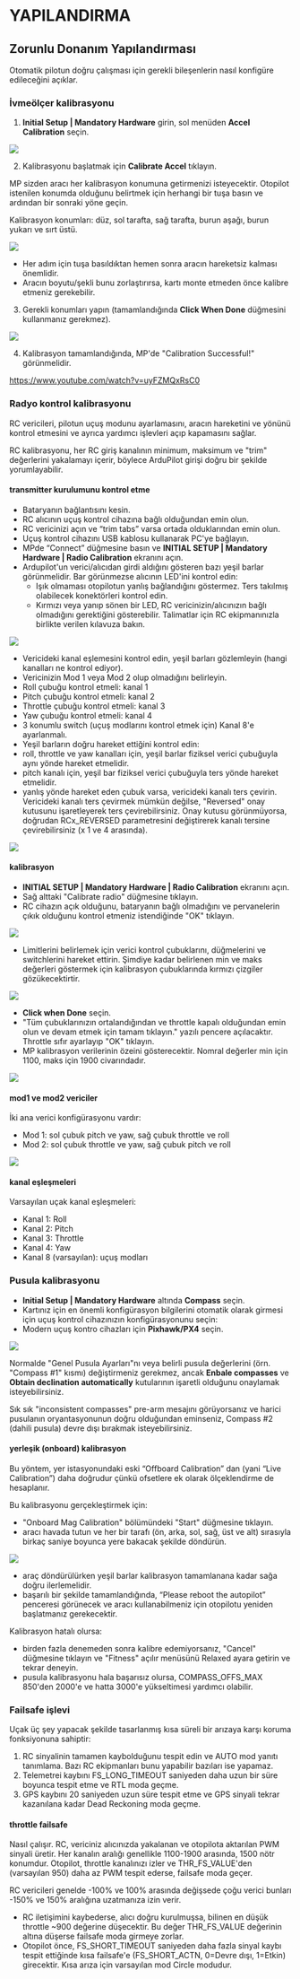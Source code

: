 # YAPILANDIRMA

## Zorunlu Donanım Yapılandırması

Otomatik pilotun doğru çalışması için gerekli bileşenlerin nasıl konfigüre edileceğini açıklar.

### İvmeölçer kalibrasyonu

1. __Initial Setup | Mandatory Hardware__ girin, sol menüden __Accel Calibration__ seçin.

![](http://ardupilot.org/plane/_images/mp_accelerometer_calibration.png)

2. Kalibrasyonu başlatmak için __Calibrate Accel__ tıklayın.

MP sizden aracı her kalibrasyon konumuna getirmenizi isteyecektir. Otopilot istenilen konumda olduğunu belirtmek için herhangi bir tuşa basın ve ardından bir sonraki yöne geçin.

Kalibrasyon konumları: düz, sol tarafta, sağ tarafta, burun aşağı, burun yukarı ve sırt üstü.

![](http://ardupilot.org/plane/_images/accel-calib-positions-e1376083327116.jpg)

* Her adım için tuşa basıldıktan hemen sonra aracın hareketsiz kalması önemlidir.
* Aracın boyutu/şekli bunu zorlaştırırsa, kartı monte etmeden önce kalibre etmeniz gerekebilir.

3. Gerekli konumları yapın (tamamlandığında __Click When Done__ düğmesini kullanmanız gerekmez).

![](http://ardupilot.org/plane/_images/mp_accel_calibration_press_any_key.jpg)

4. Kalibrasyon tamamlandığında, MP'de "Calibration Successful!" görünmelidir.

https://www.youtube.com/watch?v=uyFZMQxRsC0

### Radyo kontrol kalibrasyonu

RC vericileri, pilotun uçuş modunu ayarlamasını, aracın hareketini ve yönünü kontrol etmesini ve ayrıca yardımcı işlevleri açıp kapamasını sağlar.

RC kalibrasyonu, her RC giriş kanalının minimum, maksimum ve "trim" değerlerini yakalamayı içerir, böylece ArduPilot girişi doğru bir şekilde yorumlayabilir.

#### transmitter kurulumunu kontrol etme

* Bataryanın bağlantısını kesin.
* RC alıcının uçuş kontrol cihazına bağlı olduğundan emin olun.
* RC vericinizi açın ve “trim tabs” varsa ortada olduklarından emin olun.
* Uçuş kontrol cihazını USB kablosu kullanarak PC'ye bağlayın.
* MPde “Connect” düğmesine basın ve __INITIAL SETUP | Mandatory Hardware | Radio Calibration__ ekranını açın.
* Ardupilot'un verici/alıcıdan girdi aldığını gösteren bazı yeşil barlar görünmelidir. Bar görünmezse alıcının LED'ini kontrol edin:
  * Işık olmaması otopilotun yanlış bağlandığını göstermez. Ters takılmış olabilecek konektörleri kontrol edin.
  * Kırmızı veya yanıp sönen bir LED, RC vericinizin/alıcınızın bağlı olmadığını gerektiğini gösterebilir. Talimatlar için RC ekipmanınızla birlikte verilen kılavuza bakın.
  
![](http://ardupilot.org/plane/_images/mp_radio_calibration.png)

* Vericideki kanal eşlemesini kontrol edin, yeşil barları gözlemleyin (hangi kanalları ne kontrol ediyor). 
 * Vericinizin Mod 1 veya Mod 2 olup olmadığını belirleyin.
 * Roll çubuğu kontrol etmeli: kanal 1
 * Pitch çubuğu kontrol etmeli: kanal 2
 * Throttle çubuğu kontrol etmeli: kanal 3
 * Yaw çubuğu kontrol etmeli: kanal 4
 * 3 konumlu switch (uçuş modlarını kontrol etmek için) Kanal 8'e ayarlanmalı.
* Yeşil barların doğru hareket ettiğini kontrol edin:
 * roll, throttle ve yaw kanalları için, yeşil barlar fiziksel verici çubuğuyla aynı yönde hareket etmelidir.
 * pitch kanalı için, yeşil bar fiziksel verici çubuğuyla ters yönde hareket etmelidir.
 * yanlış yönde hareket eden çubuk varsa, vericideki kanalı ters çevirin. Vericideki kanalı ters çevirmek mümkün değilse, "Reversed" onay kutusunu işaretleyerek ters çevirebilirsiniz. Onay kutusu görünmüyorsa, doğrudan RCx_REVERSED parametresini değiştirerek kanalı tersine çevirebilirsiniz (x 1 ve 4 arasında).

![](http://ardupilot.org/plane/_images/mp_radio_calibration.png)

#### kalibrasyon

* __INITIAL SETUP | Mandatory Hardware | Radio Calibration__ ekranını açın.
* Sağ alttaki "Calibrate radio" düğmesine tıklayın.
* RC cihazın açık olduğunu, bataryanın bağlı olmadığını ve pervanelerin çıkık olduğunu kontrol etmeniz istendiğinde "OK" tıklayın.

![](http://ardupilot.org/plane/_images/mp_calibrate_radio.jpg)

* Limitlerini belirlemek için verici kontrol çubuklarını, düğmelerini ve switchlerini hareket ettirin. Şimdiye kadar belirlenen min ve maks değerleri göstermek için kalibrasyon çubuklarında kırmızı çizgiler gözükecektirtir.

![](http://ardupilot.org/plane/_images/mp_radio_calibration_click_when_done.jpg)

* __Click when Done__ seçin.
* "Tüm çubuklarınızın ortalandığından ve throttle kapalı olduğundan emin olun ve devam etmek için tamam tıklayın." yazılı pencere açılacaktır. Throttle sıfır ayarlayıp "OK" tıklayın.
* MP kalibrasyon verilerinin özeini gösterecektir. Nomral değerler min için 1100, maks için 1900 civarındadır.

![](http://ardupilot.org/plane/_images/radi-calib-results.png)

#### mod1 ve mod2 vericiler

İki ana verici konfigürasyonu vardır:
* Mod 1: sol çubuk pitch ve yaw, sağ çubuk throttle ve roll
* Mod 2: sol çubuk throttle ve yaw, sağ çubuk pitch ve roll

![](http://ardupilot.org/plane/_images/radio_setup_mode_1.png)

#### kanal eşleşmeleri

Varsayılan uçak kanal eşleşmeleri:

* Kanal 1: Roll
* Kanal 2: Pitch
* Kanal 3: Throttle
* Kanal 4: Yaw
* Kanal 8 (varsayılan): uçuş modları

### Pusula kalibrasyonu

*  __Initial Setup | Mandatory Hardware__ altında __Compass__ seçin.
* Kartınız için en önemli konfigürasyon bilgilerini otomatik olarak girmesi için uçuş kontrol cihazınızın konfigürasyonunu seçin:
 * Modern uçuş kontro cihazları için __Pixhawk/PX4__ seçin.
 
![](http://ardupilot.org/plane/_images/MissionPlanner_CompassCalibration_MainScreen.png)

Normalde "Genel Pusula Ayarları"nı veya belirli pusula değerlerini (örn. "Compass #1" kısmı) değiştirmeniz gerekmez, ancak __Enbale compasses__ ve __Obtain declination automatically__ kutularının işaretli olduğunu onaylamak isteyebilirsiniz.

Sık sık "inconsistent compasses" pre-arm mesajını görüyorsanız ve harici pusulanın oryantasyonunun doğru olduğundan eminseniz, Compass #2 (dahili pusula) devre dışı bırakmak isteyebilirsiniz.

#### yerleşik (onboard) kalibrasyon

Bu yöntem, yer istasyonundaki eski “Offboard Calibration” dan (yani “Live Calibration”) daha doğrudur çünkü ofsetlere ek olarak ölçeklendirme de hesaplanır.

Bu kalibrasyonu gerçekleştirmek için:
* "Onboard Mag Calibration" bölümündeki "Start" düğmesine tıklayın.
* aracı havada tutun ve her bir tarafı (ön, arka, sol, sağ, üst ve alt) sırasıyla birkaç saniye boyunca yere bakacak şekilde döndürün.

![](http://ardupilot.org/plane/_images/accel-calib-positions-e1376083327116.jpg)

* araç döndürülürken yeşil barlar kalibrasyon tamamlanana kadar sağa doğru ilerlemelidir.
* başarılı bir şekilde tamamlandığında, “Please reboot the autopilot” penceresi görünecek ve aracı kullanabilmeniz için otopilotu yeniden başlatmanız gerekecektir.

Kalibrasyon hatalı olursa:

* birden fazla denemeden sonra kalibre edemiyorsanız, "Cancel" düğmesine tıklayın ve "Fitness" açılır menüsünü Relaxed ayara getirin ve tekrar deneyin.
* pusula kalibrasyonu hala başarısız olursa, COMPASS_OFFS_MAX 850'den 2000'e ve hatta 3000'e yükseltimesi yardımcı olabilir.

### Failsafe işlevi

Uçak üç şey yapacak şekilde tasarlanmış kısa süreli bir arızaya karşı koruma fonksiyonuna sahiptir:
1. RC sinyalinin tamamen kaybolduğunu tespit edin ve AUTO mod yanıtı tanımlama. Bazı RC ekipmanları bunu yapabilir bazıları ise yapamaz.
2. Telemetrei kaybını FS_LONG_TIMEOUT saniyeden daha uzun bir süre boyunca tespit etme ve RTL moda geçme.
3. GPS kaybını 20 saniyeden uzun süre tespit etme ve GPS sinyali tekrar kazanılana kadar Dead Reckoning moda geçme.

#### throttle failsafe

Nasıl çalışır. RC, vericiniz alıcınızda  yakalanan ve otopilota aktarılan PWM sinyali üretir. Her kanalın aralığı genellikle 1100-1900 arasında, 1500 nötr konumdur. Otopilot, throttle kanalınızı izler ve THR_FS_VALUE'den (varsayılan 950) daha az PWM tespit ederse, failsafe moda geçer.


RC vericileri genelde -100% ve 100% arasında değişsede çoğu verici bunları -150% ve 150% aralığına uzatmanıza izin verir.

* RC iletişimini kaybederse, alıcı doğru kurulmuşsa, bilinen en düşük throttle ~900 değerine düşecektir. Bu değer THR_FS_VALUE değerinin altına düşerse failsafe moda girmeye zorlar.
* Otopilot önce, FS_SHORT_TIMEOUT saniyeden daha fazla sinyal kaybı tespit ettiğinde kısa failsafe'e (FS_SHORT_ACTN, 0=Devre dışı, 1=Etkin) girecektir. Kısa arıza için varsayılan mod Circle modudur.

















